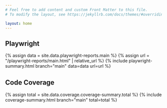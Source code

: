```yaml
---
# Feel free to add content and custom Front Matter to this file.
# To modify the layout, see https://jekyllrb.com/docs/themes/#overriding-theme-defaults

layout: home
---
```


<div>
  <div>
    <h2>Playwright</h2>
    {% assign data = site.data.playwright-reports.main %}
    {% assign url = "/playwright-reports/main.html" | relative_url %}
    {% include playwright-summary.html branch="main" data=data url=url %}
  </div>

  <div style="margin-top:2rem;">
    <h2>Code Coverage</h2>
    {% assign total = site.data.coverage.coverage-summary.total %}
    {% include coverage-summary.html branch="main" total=total %}
  </div>
</div>
